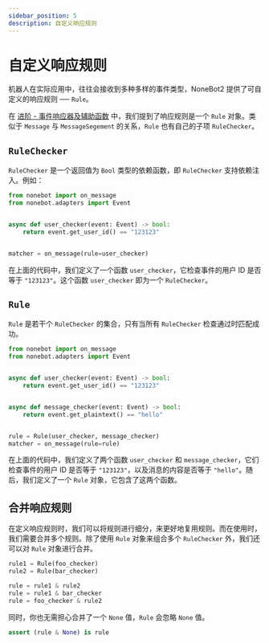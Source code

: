 ```yaml
---
sidebar_position: 5
description: 自定义响应规则
---
```


# 自定义响应规则

机器人在实际应用中，往往会接收到多种多样的事件类型，NoneBot2 提供了可自定义的响应规则 ── `Rule`。

在 [进阶 - 事件响应器及辅助函数](../../进阶/功能/事件响应器及辅助函数.md#事件响应规则-rule) 中，我们提到了响应规则是一个 `Rule` 对象。类似于 `Message` 与 `MessageSegement` 的关系，`Rule` 也有自己的子项 `RuleChecker`。

## `RuleChecker`

`RuleChecker` 是一个返回值为 `Bool` 类型的依赖函数，即 `RuleChecker` 支持依赖注入。例如：

```python {4-5}
from nonebot import on_message
from nonebot.adapters import Event


async def user_checker(event: Event) -> bool:
    return event.get_user_id() == "123123"


matcher = on_message(rule=user_checker)
```

在上面的代码中，我们定义了一个函数 `user_checker`，它检查事件的用户 ID 是否等于 `"123123"`。这个函数 `user_checker` 即为一个 `RuleChecker`。

## `Rule`

`Rule` 是若干个 `RuleChecker` 的集合，只有当所有 `RuleChecker` 检查通过时匹配成功。

```python {4-5,7-8,10}
from nonebot import on_message
from nonebot.adapters import Event


async def user_checker(event: Event) -> bool:
    return event.get_user_id() == "123123"


async def message_checker(event: Event) -> bool:
    return event.get_plaintext() == "hello"


rule = Rule(user_checker, message_checker)
matcher = on_message(rule=rule)
```

在上面的代码中，我们定义了两个函数 `user_checker` 和 `message_checker`，它们检查事件的用户 ID 是否等于 `"123123"`，以及消息的内容是否等于 `"hello"`。随后，我们定义了一个 `Rule` 对象，它包含了这两个函数。

## 合并响应规则

在定义响应规则时，我们可以将规则进行细分，来更好地复用规则。而在使用时，我们需要合并多个规则。除了使用 `Rule` 对象来组合多个 `RuleChecker` 外，我们还可以对 `Rule` 对象进行合并。

```python {4-6}
rule1 = Rule(foo_checker)
rule2 = Rule(bar_checker)

rule = rule1 & rule2
rule = rule1 & bar_checker
rule = foo_checker & rule2
```

同时，你也无需担心合并了一个 `None` 值，`Rule` 会忽略 `None` 值。

```python
assert (rule & None) is rule
```
